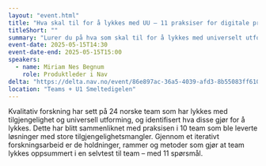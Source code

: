 ```yaml
---
layout: "event.html"
title: "Hva skal til for å lykkes med UU – 11 praksiser for digitale produktteam"
titleShort: ""
summary: "Lurer du på hva som skal til for å lykkes med universelt utformede digitale løsninger? Er du usikker på om teamet har gode nok rammer, kompetanse og rutiner til å levere digitale løsninger som er tilgjengelige for alle? Her får du svar på det."
event-date: 2025-05-15T14:30
event-date-end: 2025-05-15T15:00
speakers: 
  - name: Miriam Nes Begnum
    role: Produktleder i Nav
delta: "https://delta.nav.no/event/86e897ac-36a5-4039-afd3-8b55083ff610"
location: "Teams + U1 Smeltedigelen"
---
```


Kvalitativ forskning har sett på 24 norske team som har lykkes med tilgjengelighet og universell utforming, og identifisert hva disse gjør for å lykkes. Dette har blitt sammenliknet med praksisen i 10 team som ble leverte løsninger med store tilgjengelighetsmangler. Gjennom et iterativt forskningsarbeid er de holdninger, rammer og metoder som gjør at team lykkes oppsummert i en selvtest til team – med 11 spørsmål.
